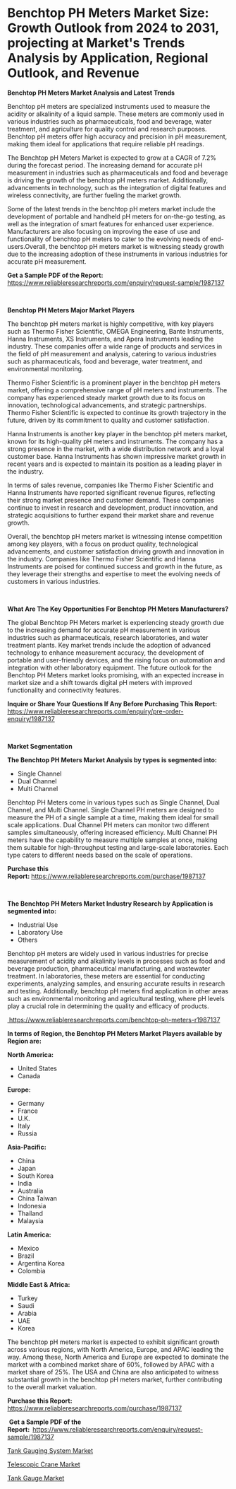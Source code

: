 <p><h1>Benchtop PH Meters Market Size: Growth Outlook from 2024 to 2031, projecting at Market's Trends Analysis by Application, Regional Outlook, and Revenue</h1></p><p><strong>Benchtop PH Meters Market Analysis and Latest Trends</strong></p>
<p><p>Benchtop pH meters are specialized instruments used to measure the acidity or alkalinity of a liquid sample. These meters are commonly used in various industries such as pharmaceuticals, food and beverage, water treatment, and agriculture for quality control and research purposes. Benchtop pH meters offer high accuracy and precision in pH measurement, making them ideal for applications that require reliable pH readings.</p><p>The Benchtop pH Meters Market is expected to grow at a CAGR of 7.2% during the forecast period. The increasing demand for accurate pH measurement in industries such as pharmaceuticals and food and beverage is driving the growth of the benchtop pH meters market. Additionally, advancements in technology, such as the integration of digital features and wireless connectivity, are further fueling the market growth.</p><p>Some of the latest trends in the benchtop pH meters market include the development of portable and handheld pH meters for on-the-go testing, as well as the integration of smart features for enhanced user experience. Manufacturers are also focusing on improving the ease of use and functionality of benchtop pH meters to cater to the evolving needs of end-users.Overall, the benchtop pH meters market is witnessing steady growth due to the increasing adoption of these instruments in various industries for accurate pH measurement.</p></p>
<p><strong>Get a Sample PDF of the Report:&nbsp;</strong> <a href="https://www.reliableresearchreports.com/enquiry/request-sample/1987137">https://www.reliableresearchreports.com/enquiry/request-sample/1987137</a></p>
<p>&nbsp;</p>
<p><strong>Benchtop PH Meters Major Market Players</strong></p>
<p><p>The benchtop pH meters market is highly competitive, with key players such as Thermo Fisher Scientific, OMEGA Engineering, Bante Instruments, Hanna Instruments, XS Instruments, and Apera Instruments leading the industry. These companies offer a wide range of products and services in the field of pH measurement and analysis, catering to various industries such as pharmaceuticals, food and beverage, water treatment, and environmental monitoring.</p><p>Thermo Fisher Scientific is a prominent player in the benchtop pH meters market, offering a comprehensive range of pH meters and instruments. The company has experienced steady market growth due to its focus on innovation, technological advancements, and strategic partnerships. Thermo Fisher Scientific is expected to continue its growth trajectory in the future, driven by its commitment to quality and customer satisfaction.</p><p>Hanna Instruments is another key player in the benchtop pH meters market, known for its high-quality pH meters and instruments. The company has a strong presence in the market, with a wide distribution network and a loyal customer base. Hanna Instruments has shown impressive market growth in recent years and is expected to maintain its position as a leading player in the industry.</p><p>In terms of sales revenue, companies like Thermo Fisher Scientific and Hanna Instruments have reported significant revenue figures, reflecting their strong market presence and customer demand. These companies continue to invest in research and development, product innovation, and strategic acquisitions to further expand their market share and revenue growth.</p><p>Overall, the benchtop pH meters market is witnessing intense competition among key players, with a focus on product quality, technological advancements, and customer satisfaction driving growth and innovation in the industry. Companies like Thermo Fisher Scientific and Hanna Instruments are poised for continued success and growth in the future, as they leverage their strengths and expertise to meet the evolving needs of customers in various industries.</p></p>
<p>&nbsp;</p>
<p><strong>What Are The Key Opportunities For Benchtop PH Meters Manufacturers?</strong></p>
<p><p>The global Benchtop PH Meters market is experiencing steady growth due to the increasing demand for accurate pH measurement in various industries such as pharmaceuticals, research laboratories, and water treatment plants. Key market trends include the adoption of advanced technology to enhance measurement accuracy, the development of portable and user-friendly devices, and the rising focus on automation and integration with other laboratory equipment. The future outlook for the Benchtop PH Meters market looks promising, with an expected increase in market size and a shift towards digital pH meters with improved functionality and connectivity features.</p></p>
<p><strong>Inquire or Share Your Questions If Any Before Purchasing This Report:</strong> <a href="https://www.reliableresearchreports.com/enquiry/pre-order-enquiry/1987137">https://www.reliableresearchreports.com/enquiry/pre-order-enquiry/1987137</a></p>
<p>&nbsp;</p>
<p><strong>Market Segmentation</strong></p>
<p><strong>The Benchtop PH Meters Market Analysis by types is segmented into:</strong></p>
<p><ul><li>Single Channel</li><li>Dual Channel</li><li>Multi Channel</li></ul></p>
<p><p>Benchtop PH Meters come in various types such as Single Channel, Dual Channel, and Multi Channel. Single Channel PH meters are designed to measure the PH of a single sample at a time, making them ideal for small scale applications. Dual Channel PH meters can monitor two different samples simultaneously, offering increased efficiency. Multi Channel PH meters have the capability to measure multiple samples at once, making them suitable for high-throughput testing and large-scale laboratories. Each type caters to different needs based on the scale of operations.</p></p>
<p><strong>Purchase this Report:&nbsp;</strong><a href="https://www.reliableresearchreports.com/purchase/1987137">https://www.reliableresearchreports.com/purchase/1987137</a></p>
<p>&nbsp;</p>
<p><strong>The Benchtop PH Meters Market Industry Research by Application is segmented into:</strong></p>
<p><ul><li>Industrial Use</li><li>Laboratory Use</li><li>Others</li></ul></p>
<p><p>Benchtop pH meters are widely used in various industries for precise measurement of acidity and alkalinity levels in processes such as food and beverage production, pharmaceutical manufacturing, and wastewater treatment. In laboratories, these meters are essential for conducting experiments, analyzing samples, and ensuring accurate results in research and testing. Additionally, benchtop pH meters find application in other areas such as environmental monitoring and agricultural testing, where pH levels play a crucial role in determining the quality and efficacy of products.</p></p>
<p><a href="https://www.reliableresearchreports.com/benchtop-ph-meters-r1987137">&nbsp;https://www.reliableresearchreports.com/benchtop-ph-meters-r1987137</a></p>
<p><strong>In terms of Region, the Benchtop PH Meters Market Players available by Region are:</strong></p>
<p>
    <p> <strong> North America: </strong>
        <ul>
            <li>United States</li>
            <li>Canada</li>
        </ul>
        </p> 
    <p> <strong> Europe: </strong>
        <ul>
            <li>Germany</li>
            <li>France</li>
            <li>U.K.</li>
            <li>Italy</li>
            <li>Russia</li>
        </ul>
        </p> 
    <p> <strong> Asia-Pacific: </strong>
        <ul>
            <li>China</li>
            <li>Japan</li>
            <li>South Korea</li>
            <li>India</li>
            <li>Australia</li>
            <li>China Taiwan</li>
            <li>Indonesia</li>
            <li>Thailand</li>
            <li>Malaysia</li>
        </ul>
        </p> 
    <p> <strong> Latin America: </strong>
        <ul>
            <li>Mexico</li>
            <li>Brazil</li>
            <li>Argentina Korea</li>
            <li>Colombia</li>
        </ul>
        </p> 
    <p> <strong> Middle East & Africa: </strong>
        <ul>
            <li>Turkey</li>
            <li>Saudi</li>
            <li>Arabia</li>
            <li>UAE</li>
            <li>Korea</li>
        </ul>
    </p>
    </p>
<p><p>The benchtop pH meters market is expected to exhibit significant growth across various regions, with North America, Europe, and APAC leading the way. Among these, North America and Europe are expected to dominate the market with a combined market share of 60%, followed by APAC with a market share of 25%. The USA and China are also anticipated to witness substantial growth in the benchtop pH meters market, further contributing to the overall market valuation.</p></p>
<p><strong>Purchase this Report: </strong><a href="https://www.reliableresearchreports.com/purchase/1987137">https://www.reliableresearchreports.com/purchase/1987137</a></p>
<p>&nbsp;<strong>Get a Sample PDF of the Report:&nbsp;&nbsp;</strong><a href="https://www.reliableresearchreports.com/enquiry/request-sample/1987137">https://www.reliableresearchreports.com/enquiry/request-sample/1987137</a></p>
<p><strong></strong></p>
<p><p><a href="https://github.com/mahnoor2003/Market-Research-Report-List-5/blob/main/tank-gauging-system-market.md">Tank Gauging System Market</a></p><p><a href="https://github.com/juancolorado15/Market-Research-Report-List-3/blob/main/telescopic-crane-market.md">Telescopic Crane Market</a></p><p><a href="https://github.com/BryceTownsendr/Market-Research-Report-List-5/blob/main/tank-gauge-market.md">Tank Gauge Market</a></p></p>